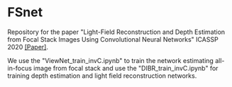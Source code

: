 # FSnet
Repository for the paper "Light-Field Reconstruction and Depth Estimation from Focal Stack Images Using Convolutional Neural Networks" ICASSP 2020 [[Paper]](https://ieeexplore.ieee.org/abstract/document/9053586). 

We use the "ViewNet_train_invC.ipynb" to train the network estimating all-in-focus image from focal stack and use the "DIBR_train_invC.ipynb" for training depth estimation and light field reconstruction networks.
